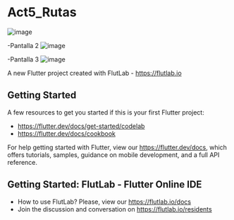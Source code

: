 # Act5_Rutas

![image](https://github.com/user-attachments/assets/1801f897-7c60-4d0c-87f0-52d71958a883)

-Pantalla 2
![image](https://github.com/user-attachments/assets/386801bb-b78e-44ea-b3c7-6402f12b336f)

-Pantalla 3
![image](https://github.com/user-attachments/assets/917a0f80-2746-4fad-99e7-96bf855b1fc2)



A new Flutter project created with FlutLab - https://flutlab.io

## Getting Started

A few resources to get you started if this is your first Flutter project:

- https://flutter.dev/docs/get-started/codelab
- https://flutter.dev/docs/cookbook

For help getting started with Flutter, view our
https://flutter.dev/docs, which offers tutorials,
samples, guidance on mobile development, and a full API reference.

## Getting Started: FlutLab - Flutter Online IDE

- How to use FlutLab? Please, view our https://flutlab.io/docs
- Join the discussion and conversation on https://flutlab.io/residents
